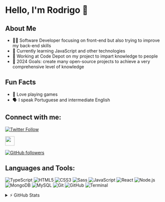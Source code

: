 # Hello, I'm Rodrigo 👋

## About Me
- 👨‍💻 Software Developer focusing on front-end but also trying to improve my back-end skills
- 🌱 Currently learning JavaScript and other technologies
- 💼 Working at Code Depot on my project to impart knowledge to people
- 🎯 2024 Goals: create many open-source projects to achieve a very comprehensive level of knowledge

## Fun Facts
- 📖 Love playing games
- 🗣️ I speak Portuguese and intermediate English

## Connect with me:
[![Twitter Follow](https://img.shields.io/twitter/follow/yourtwitter?style=social)](https://twitter.com/yourtwitter)

[<img src="https://i.stack.imgur.com/gVE0j.png" width="30px"/>](https://www.linkedin.com/in/yourlinkedin/)

[![GitHub followers](https://img.shields.io/github/followers/yourgithub?style=social)](https://github.com/yourgithub)


## Languages and Tools:
![TypeScript](https://img.shields.io/badge/-TypeScript-3178C6?style=flat-square&logo=typescript&logoColor=white)
![HTML5](https://img.shields.io/badge/-HTML5-E34F26?style=flat-square&logo=html5&logoColor=white)
![CSS3](https://img.shields.io/badge/-CSS3-1572B6?style=flat-square&logo=css3)
![Sass](https://img.shields.io/badge/-Sass-CC6699?style=flat-square&logo=sass&logoColor=white)
![JavaScript](https://img.shields.io/badge/-JavaScript-F7DF1E?style=flat-square&logo=javascript&logoColor=black)
![React](https://img.shields.io/badge/-React-61DAFB?style=flat-square&logo=react&logoColor=black)
![Node.js](https://img.shields.io/badge/-Node.js-339933?style=flat-square&logo=node.js&logoColor=white)
![MongoDB](https://img.shields.io/badge/-MongoDB-47A248?style=flat-square&logo=mongodb&logoColor=white)
![MySQL](https://img.shields.io/badge/-MySQL-4479A1?style=flat-square&logo=mysql&logoColor=white)
![Git](https://img.shields.io/badge/-Git-F05032?style=flat-square&logo=git&logoColor=white)
![GitHub](https://img.shields.io/badge/-GitHub-181717?style=flat-square&logo=github)
![Terminal](https://img.shields.io/badge/-Terminal-4D4D4D?style=flat-square&logo=terminal&logoColor=white)

<details>
  <summary>⚡ GitHub Stats</summary>

  ![Rodrigo GitHub Stats](https://github-readme-stats.vercel.app/api?RodrigoMorgado=RodrigoCMorgado&show_icons=true)

</details>
